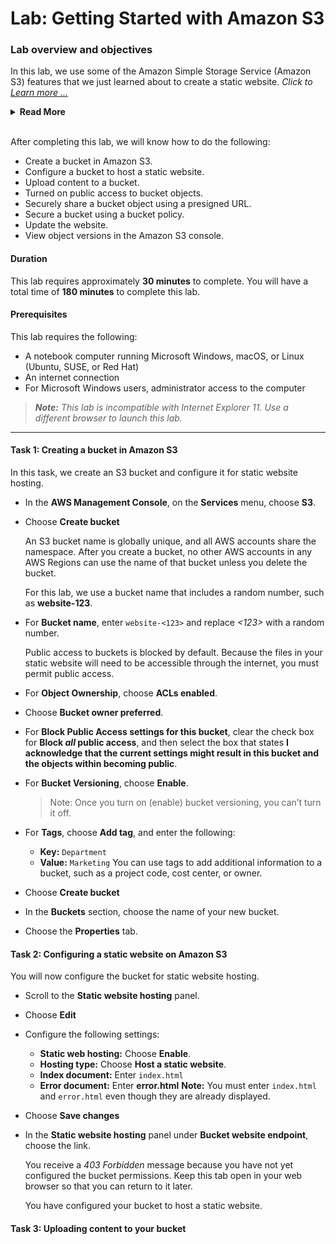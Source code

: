 #   Lab: Getting Started with Amazon S3

### Lab overview and objectives

In this lab, we use some of the Amazon Simple Storage Service (Amazon S3) features that we just learned about to create a static website. _Click to [Learn more ...](https://awseducate.labs.awsevents.com/sa/lab/arn%3Aaws%3Alearningcontent%3Aus-east-1%3A470679935125%3Ablueprintversion%2FCUR-TF-100-EDSTOR-1%2F01-lab-s3%3A1.0.2-cff75cb4/en-US)_

<details>
<summary><b>Read More</b></summary>

+   Static websites can contain HTML pages, images, style sheets, and all files that are needed to render a website. Static websites do not use server-side scripting or a database. However, they may contain client-side scripts that run in a user’s web browser.

+   We can host a static website on Amazon S3 by uploading the content and making it readable by users. No servers are needed, and we can use Amazon S3 to store and retrieve any amount of data at any time from anywhere on the web.
</details>
<br>

After completing this lab, we will know how to do the following:

+   Create a bucket in Amazon S3.
+   Configure a bucket to host a static website.
+   Upload content to a bucket.
+   Turned on public access to bucket objects.
+   Securely share a bucket object using a presigned URL.
+   Secure a bucket using a bucket policy.
+   Update the website.
+   View object versions in the Amazon S3 console.

####   Duration
This lab requires approximately **30 minutes** to complete. You will have a total time of **180 minutes** to complete this lab.

#### Prerequisites

This lab requires the following:

+   A notebook computer running Microsoft Windows, macOS, or Linux (Ubuntu, SUSE, or Red Hat)
+   An internet connection
+   For Microsoft Windows users, administrator access to the computer

><b>_Note:</b> This lab is incompatible with Internet Explorer 11. Use a different browser to launch this lab._

---

####    Task 1: Creating a bucket in Amazon S3

In this task, we create an S3 bucket and configure it for static website hosting.

+   In the **AWS Management Console**, on the **Services** menu, choose **S3**.

+   Choose **Create bucket**

    An S3 bucket name is globally unique, and all AWS accounts share the namespace. After you create a bucket, no other AWS accounts in any AWS Regions can use the name of that bucket unless you delete the bucket.

    For this lab, we use a bucket name that includes a random number, such as **website-123**.

+   For **Bucket name**, enter `website-<123>` and replace _<123>_ with a random number.

    Public access to buckets is blocked by default. Because the files in your static website will need to be accessible through the internet, you must permit public access.

+   For **Object Ownership**, choose **ACLs enabled**.

+   Choose **Bucket owner preferred**.

+   For **Block Public Access settings for this bucket**, clear the check box for **Block _all_ public access**, and then select the box that states **I acknowledge that the current settings might result in this bucket and the objects within becoming public**.

+   For **Bucket Versioning**, choose **Enable**.

    >Note: Once you turn on (enable) bucket versioning, you can’t turn it off.

+   For **Tags**, choose **Add tag**, and enter the following:

    +   **Key:** `Department`
    +   **Value:** `Marketing` You can use tags to add additional information to a bucket, such as a project code, cost center, or owner.

+   Choose **Create bucket**

+   In the **Buckets** section, choose the name of your new bucket.

+   Choose the **Properties** tab.


####    Task 2: Configuring a static website on Amazon S3
You will now configure the bucket for static website hosting.

+   Scroll to the **Static website hosting** panel.
+   Choose **Edit**

+   Configure the following settings:

    +   **Static web hosting:** Choose **Enable**.
    +   **Hosting type:** Choose **Host a static website**.
    +   **Index document:** Enter `index.html`
    +   **Error document:** Enter **error.html** 
    **Note:** You must enter `index.html` and `error.html` even though they are already displayed.

+   Choose **Save changes**

+   In the **Static website hosting** panel under **Bucket website endpoint**, choose the link.

    You receive a _403 Forbidden_ message because you have not yet configured the bucket permissions. Keep this tab open in your web browser so that you can return to it later.

    You have configured your bucket to host a static website.


####    Task 3: Uploading content to your bucket